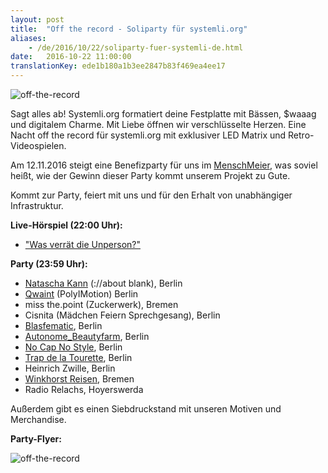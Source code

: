 ```yaml
---
layout: post
title:  "Off the record - Soliparty für systemli.org"
aliases:
    - /de/2016/10/22/soliparty-fuer-systemli-de.html
date:   2016-10-22 11:00:00
translationKey: ede1b180a1b3ee2847b83f469ea4ee17
---
```

![off-the-record](/assets/img/off_the_record_banner.jpg)

Sagt alles ab! Systemli.org formatiert deine Festplatte mit Bässen, $waaag und digitalem Charme. Mit Liebe öffnen wir 
verschlüsselte Herzen. Eine Nacht off the record für systemli.org mit exklusiver LED Matrix und Retro-Videospielen. 

Am 12.11.2016 steigt eine Benefizparty für uns im [MenschMeier](http://menschmeier.berlin/), was soviel heißt, wie der 
Gewinn dieser Party kommt unserem Projekt zu Gute.

Kommt zur Party, feiert mit uns und für den Erhalt von unabhängiger Infrastruktur.

**Live-Hörspiel (22:00 Uhr):**

- ["Was verrät die Unperson?"](https://www.facebook.com/Wasverraetdieunperson/?fref=ts) 

**Party (23:59 Uhr):**

- [Natascha Kann](https://soundcloud.com/nataschakann) (://about blank), Berlin  
- [Qwaint](https://soundcloud.com/poly-motion) (PolyIMotion) Berlin 
- miss the.point (Zuckerwerk), Bremen  
- Cisnita (Mädchen Feiern Sprechgesang), Berlin 
- [Blasfematic](https://www.facebook.com/Blasfematic/), Berlin 
- [Autonome_Beautyfarm](https://www.facebook.com/autonomebeautyfarm/), Berlin   
- [No Cap No Style](https://www.facebook.com/nocapnostyle/), Berlin  
- [Trap de la Tourette](https://www.facebook.com/Trap-de-la-Tourette-137211916683777/?fref=ts), Berlin  
- Heinrich Zwille, Berlin  
- [Winkhorst Reisen](https://www.mixcloud.com/Winkhorst/), Bremen  
- Radio Relachs, Hoyerswerda  

Außerdem gibt es einen Siebdruckstand mit unseren Motiven und Merchandise.

**Party-Flyer:**

![off-the-record](/assets/img/off_the_record_part_two.jpg)
